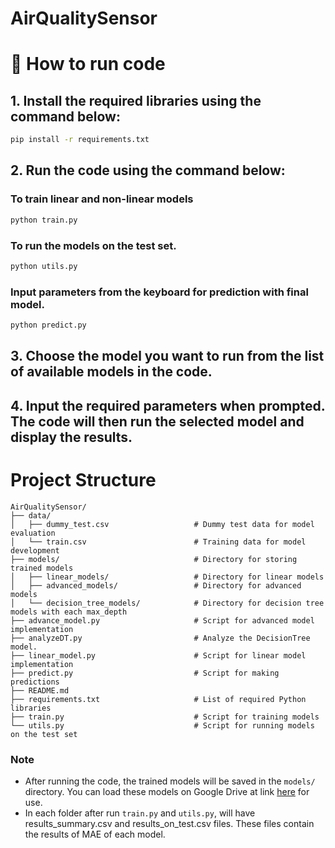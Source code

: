 # AirQualitySensor

# 💖 How to run code

## 1.  Install the required libraries using the command below:
```bash
pip install -r requirements.txt
```
## 2. Run the code using the command below:

### To train linear and non-linear models
```bash
python train.py
```
### To run the models on the test set.
```bash
python utils.py
```
### Input parameters from the keyboard for prediction with final model.
```bash
python predict.py
```
## 3. Choose the model you want to run from the list of available models in the code.

## 4. Input the required parameters when prompted. The code will then run the selected model and display the results.

# Project Structure
```
AirQualitySensor/
├── data/
│   ├── dummy_test.csv                   # Dummy test data for model evaluation
│   └── train.csv                        # Training data for model development
├── models/                              # Directory for storing trained models
│   ├── linear_models/                   # Directory for linear models
│   ├── advanced_models/                 # Directory for advanced models
│   └── decision_tree_models/            # Directory for decision tree models with each max_depth
├── advance_model.py                     # Script for advanced model implementation
├── analyzeDT.py                         # Analyze the DecisionTree model.
├── linear_model.py                      # Script for linear model implementation
├── predict.py                           # Script for making predictions
├── README.md                            
├── requirements.txt                     # List of required Python libraries
├── train.py                             # Script for training models
└── utils.py                             # Script for running models on the test set
```
### Note
- After running the code, the trained models will be saved in the `models/` directory. You can load these models on Google Drive at link [here](https://drive.google.com/drive/u/1/folders/1nMeRZxAm8O-InNP7UvCb0tsuvo7ii0ym?fbclid=IwY2xjawJsqNhleHRuA2FlbQIxMAABHq1jUhRKirHKiB-v_hXWifXtYLMeJeTzzNSWILs3enULqM_eAclUijvJINn0_aem_3yZdkM9mTUZxqzNfE1E-sg) for use.
- In each folder after run `train.py` and `utils.py`, will have results_summary.csv and results_on_test.csv files. These files contain the results of MAE of each model.